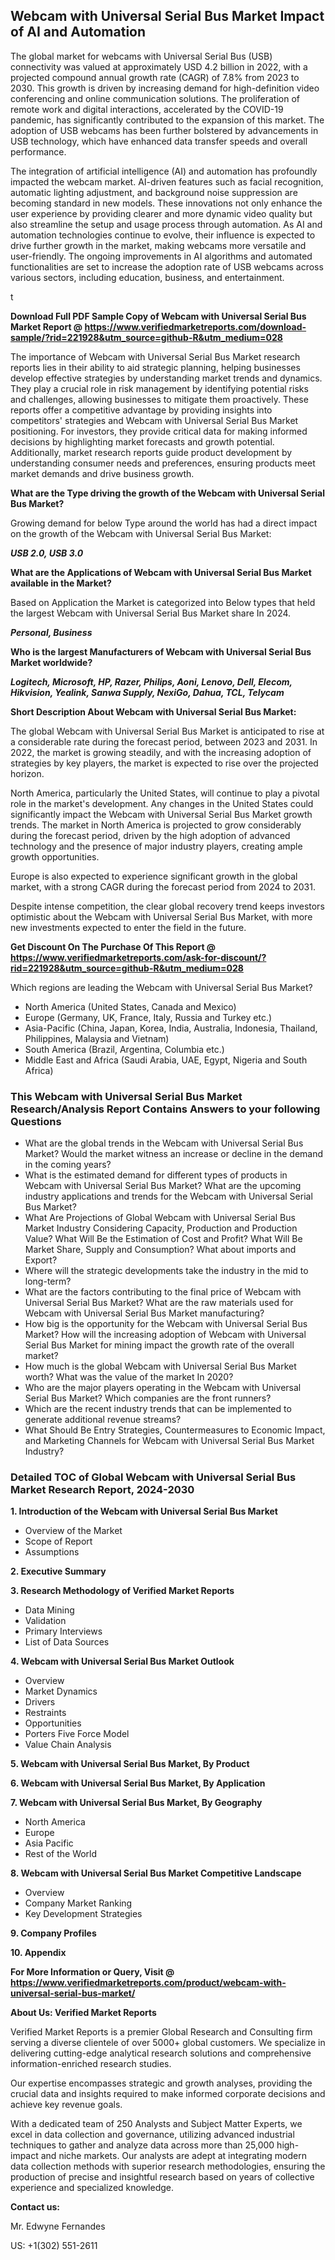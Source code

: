 <h2>Webcam with Universal Serial Bus Market Impact of AI and Automation</h2><p>The global market for webcams with Universal Serial Bus (USB) connectivity was valued at approximately USD 4.2 billion in 2022, with a projected compound annual growth rate (CAGR) of 7.8% from 2023 to 2030. This growth is driven by increasing demand for high-definition video conferencing and online communication solutions. The proliferation of remote work and digital interactions, accelerated by the COVID-19 pandemic, has significantly contributed to the expansion of this market. The adoption of USB webcams has been further bolstered by advancements in USB technology, which have enhanced data transfer speeds and overall performance.</p><p>The integration of artificial intelligence (AI) and automation has profoundly impacted the webcam market. AI-driven features such as facial recognition, automatic lighting adjustment, and background noise suppression are becoming standard in new models. These innovations not only enhance the user experience by providing clearer and more dynamic video quality but also streamline the setup and usage process through automation. As AI and automation technologies continue to evolve, their influence is expected to drive further growth in the market, making webcams more versatile and user-friendly. The ongoing improvements in AI algorithms and automated functionalities are set to increase the adoption rate of USB webcams across various sectors, including education, business, and entertainment.</p>t</p><p id="" class=""><strong>Download Full PDF Sample Copy of Webcam with Universal Serial Bus Market Report @ <a href="https://www.verifiedmarketreports.com/download-sample/?rid=221928&utm_source=github-R&utm_medium=028" target="_blank">https://www.verifiedmarketreports.com/download-sample/?rid=221928&utm_source=github-R&utm_medium=028</a></strong></p><p>The importance of&nbsp;Webcam with Universal Serial Bus Market research reports lies in their ability to aid strategic planning, helping businesses develop effective strategies by understanding market trends and dynamics. They play a crucial role in risk management by identifying potential risks and challenges, allowing businesses to mitigate them proactively. These reports offer a competitive advantage by providing insights into competitors' strategies and Webcam with Universal Serial Bus Market positioning. For investors, they provide critical data for making informed decisions by highlighting market forecasts and growth potential. Additionally, market research reports guide product development by understanding consumer needs and preferences, ensuring products meet market demands and drive business growth.</p><p><strong>What are the&nbsp;Type driving the growth of the Webcam with Universal Serial Bus Market?</strong></p><p id="" class="">Growing demand for below Type around the world has had a direct impact on the growth of the Webcam with Universal Serial Bus Market:</p><em><strong>USB 2.0, USB 3.0</strong></em></p><strong>What are the&nbsp;Applications&nbsp;of Webcam with Universal Serial Bus Market available in the Market?</strong></p><p id="" class="">Based on Application the Market is categorized into Below types that held the largest Webcam with Universal Serial Bus Market share In 2024.</p><em><strong>Personal, Business</strong></em></p><strong>Who is the largest Manufacturers of Webcam with Universal Serial Bus Market worldwide?</strong></p><p><em><strong>Logitech, Microsoft, HP, Razer, Philips, Aoni, Lenovo, Dell, Elecom, Hikvision, Yealink, Sanwa Supply, NexiGo, Dahua, TCL, Telycam</strong></em></p><p id="" class=""><strong>Short Description About Webcam with Universal Serial Bus Market:</strong></p><p>The global Webcam with Universal Serial Bus Market is anticipated to rise at a considerable rate during the forecast period, between 2023 and 2031. In 2022, the market is growing steadily, and with the increasing adoption of strategies by key players, the market is expected to rise over the projected horizon.</p><p>North America, particularly the United States, will continue to play a pivotal role in the market's development. Any changes in the United States could significantly impact the Webcam with Universal Serial Bus Market growth trends. The market in North America is projected to grow considerably during the forecast period, driven by the high adoption of advanced technology and the presence of major industry players, creating ample growth opportunities.</p><p>Europe is also expected to experience significant growth in the global market, with a strong CAGR during the forecast period from 2024 to 2031.</p><p>Despite intense competition, the clear global recovery trend keeps investors optimistic about the Webcam with Universal Serial Bus Market, with more new investments expected to enter the field in the future.</p><p id="" class=""><strong>Get Discount On The Purchase Of This Report @ <a href="https://www.verifiedmarketreports.com/ask-for-discount/?rid=221928&utm_source=github-R&utm_medium=028" target="_blank">https://www.verifiedmarketreports.com/ask-for-discount/?rid=221928&utm_source=github-R&utm_medium=028</a></strong></p>Which regions are leading the Webcam with Universal Serial Bus Market?</p><ul><li>North America (United States, Canada and Mexico)</li><li>Europe (Germany, UK, France, Italy, Russia and Turkey etc.)</li><li>Asia-Pacific (China, Japan, Korea, India, Australia, Indonesia, Thailand, Philippines, Malaysia and Vietnam)</li><li>South America (Brazil, Argentina, Columbia etc.)</li><li>Middle East and Africa (Saudi Arabia, UAE, Egypt, Nigeria and South Africa)</li></ul><h3 id="" class="">This Webcam with Universal Serial Bus Market Research/Analysis Report Contains Answers to your following Questions</h3><ul><li>What are the global trends in the Webcam with Universal Serial Bus Market? Would the market witness an increase or decline in the demand in the coming years?</li><li>What is the estimated demand for different types of products in Webcam with Universal Serial Bus Market? What are the upcoming industry applications and trends for the Webcam with Universal Serial Bus Market?</li><li>What Are Projections of Global Webcam with Universal Serial Bus Market Industry Considering Capacity, Production and Production Value? What Will Be the Estimation of Cost and Profit? What Will Be Market Share, Supply and Consumption? What about imports and Export?</li><li>Where will the strategic developments take the industry in the mid to long-term?</li><li>What are the factors contributing to the final price of Webcam with Universal Serial Bus Market? What are the raw materials used for Webcam with Universal Serial Bus Market manufacturing?</li><li>How big is the opportunity for the Webcam with Universal Serial Bus Market? How will the increasing adoption of Webcam with Universal Serial Bus Market for mining impact the growth rate of the overall market?</li><li>How much is the global Webcam with Universal Serial Bus Market worth? What was the value of the market In 2020?</li><li>Who are the major players operating in the Webcam with Universal Serial Bus Market? Which companies are the front runners?</li><li>Which are the recent industry trends that can be implemented to generate additional revenue streams?</li><li>What Should Be Entry Strategies, Countermeasures to Economic Impact, and Marketing Channels for Webcam with Universal Serial Bus Market Industry?</li></ul><h3 id="" class="">Detailed TOC of Global Webcam with Universal Serial Bus Market Research Report, 2024-2030</h3><p id="" class=""><strong>1. Introduction of the Webcam with Universal Serial Bus Market</strong></p><ul><li>Overview of the Market</li><li>Scope of Report</li><li>Assumptions</li></ul><p id="" class=""><strong>2. Executive Summary</strong></p><p id="" class=""><strong>3. Research Methodology of Verified Market Reports</strong></p><ul><li>Data Mining</li><li>Validation</li><li>Primary Interviews</li><li>List of Data Sources</li></ul><p id="" class=""><strong>4. Webcam with Universal Serial Bus Market Outlook</strong></p><ul><li>Overview</li><li>Market Dynamics</li><li>Drivers</li><li>Restraints</li><li>Opportunities</li><li>Porters Five Force Model</li><li>Value Chain Analysis</li></ul><p id="" class=""><strong>5. Webcam with Universal Serial Bus Market, By Product</strong></p><p id="" class=""><strong>6. Webcam with Universal Serial Bus Market, By Application</strong></p><p id="" class=""><strong>7. Webcam with Universal Serial Bus Market, By Geography</strong></p><ul><li>North America</li><li>Europe</li><li>Asia Pacific</li><li>Rest of the World</li></ul><p id="" class=""><strong>8. Webcam with Universal Serial Bus Market Competitive Landscape</strong></p><ul><li>Overview</li><li>Company Market Ranking</li><li>Key Development Strategies</li></ul><p id="" class=""><strong>9. Company Profiles</strong></p><p id="" class=""><strong>10. Appendix</strong></p><p id="" class=""><strong>For More Information or Query, Visit @ <a href="https://www.verifiedmarketreports.com/product/webcam-with-universal-serial-bus-market/" target="_blank">https://www.verifiedmarketreports.com/product/webcam-with-universal-serial-bus-market/</a></strong></p><p id="" class=""><strong>About Us: Verified Market Reports</strong></p><p id="" class="">Verified Market Reports is a premier Global Research and Consulting firm serving a diverse clientele of over 5000+ global customers. We specialize in delivering cutting-edge analytical research solutions and comprehensive information-enriched research studies.</p><p id="" class="">Our expertise encompasses strategic and growth analyses, providing the crucial data and insights required to make informed corporate decisions and achieve key revenue goals.</p><p id="" class="">With a dedicated team of 250 Analysts and Subject Matter Experts, we excel in data collection and governance, utilizing advanced industrial techniques to gather and analyze data across more than 25,000 high-impact and niche markets. Our analysts are adept at integrating modern data collection methods with superior research methodologies, ensuring the production of precise and insightful research based on years of collective experience and specialized knowledge.</p><p id="" class=""><strong>Contact us:</strong></p><p id="" class="">Mr. Edwyne Fernandes</p><p id="" class="">US: +1(302) 551-2611</p>